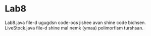 # Lab8
 Lab8.java file-d ugugdsn code-oos jishee avan shine code bichsen.
 LiveStock.java file-d shine mal nemk (ymaa) polimorfism turshsan.